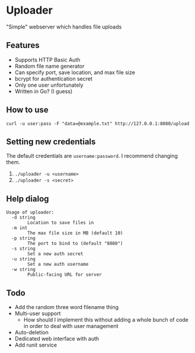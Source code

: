 # Uploader
"Simple" webserver which handles file uploads

## Features
* Supports HTTP Basic Auth
* Random file name generator
* Can specify port, save location, and max file size
* bcrypt for authentication secret
* Only one user unfortunately
* Written in Go? (I guess)

## How to use
```
curl -u user:pass -F "data=@example.txt" http://127.0.0.1:8080/upload 
```

## Setting new credentials
The default credentials are `username:password`. I recommend changing them.
1. `./uploader -u <username>`
2. `./uploader -s <secret>`

## Help dialog
```
Usage of uploader:
  -d string
    	Location to save files in
  -m int
    	The max file size in MB (default 10)
  -p string
    	The port to bind to (default "8080")
  -s string
    	Set a new auth secret
  -u string
    	Set a new auth username
  -w string
    	Public-facing URL for server
```

## Todo
* Add the random three word filename thing
* Multi-user support
	* How should I implement this without adding a whole bunch of code in order to deal with user management
* Auto-deletion
* Dedicated web interface with auth
* Add runit service
